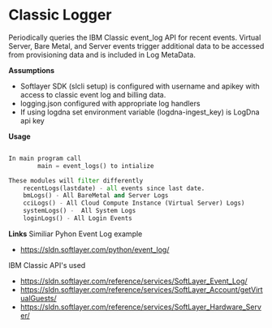 # **Classic Logger**

Periodically queries the IBM Classic event_log API for recent events.   Virtual Server, Bare Metal, and Server events trigger additional data to be accessed from provisioning data and is included in Log MetaData.

**Assumptions**
* Softlayer SDK (slcli setup) is configured with username and apikey with access to classic event log and billing data.
* logging.json configured with appropriate log handlers
* If using logdna set environment variable (logdna-ingest_key) is LogDna api key

**Usage**


````python eventLog.py

In main program call
        main = event_logs() to intialize

These modules will filter differently 
    recentLogs(lastdate) - all events since last date.
    bmLogs() - All BareMetal and Server Logs
    cciLogs() - All Cloud Compute Instance (Virtual Server) Logs)
    systemLogs() -  All System Logs
    loginLogs() - All Login Events
````


**Links**
Similiar Pyhon Event Log example
* https://sldn.softlayer.com/python/event_log/

IBM Classic API's used
* https://sldn.softlayer.com/reference/services/SoftLayer_Event_Log/
* https://sldn.softlayer.com/reference/services/SoftLayer_Account/getVirtualGuests/
* https://sldn.softlayer.com/reference/services/SoftLayer_Hardware_Server/
